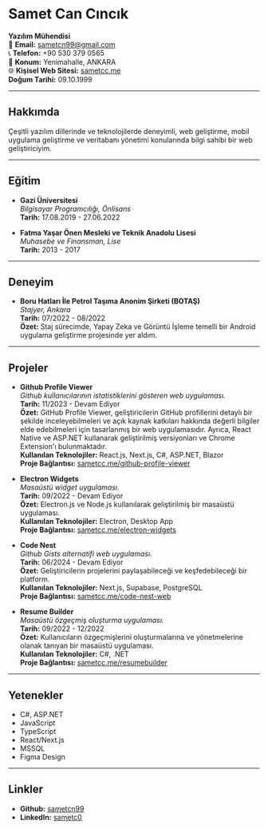 # Samet Can Cıncık

**Yazılım Mühendisi**  
📧 **Email:** sametcn99@gmail.com  
📞 **Telefon:** +90 530 379 0565  
📍 **Konum:** Yenimahalle, ANKARA  
🌐 **Kişisel Web Sitesi:** [sametcc.me](https://sametcc.me)  
**Doğum Tarihi:** 09.10.1999

---

## Hakkımda

Çeşitli yazılım dillerinde ve teknolojilerde deneyimli, web geliştirme, mobil uygulama geliştirme ve veritabanı yönetimi konularında bilgi sahibi bir web geliştiriciyim.

---

## Eğitim

- **Gazi Üniversitesi**  
  _Bilgisayar Programcılığı, Önlisans_  
  **Tarih:** 17.08.2019 - 27.06.2022

- **Fatma Yaşar Önen Mesleki ve Teknik Anadolu Lisesi**  
  _Muhasebe ve Finansman, Lise_  
  **Tarih:** 2013 - 2017

---

## Deneyim

- **Boru Hatları İle Petrol Taşıma Anonim Şirketi (BOTAŞ)**  
  _Stajyer, Ankara_  
  **Tarih:** 07/2022 - 08/2022  
  **Özet:** Staj sürecimde, Yapay Zeka ve Görüntü İşleme temelli bir Android uygulama geliştirme projesinde yer aldım.

---

## Projeler

- **Github Profile Viewer**  
  _Github kullanıcılarının istatistiklerini gösteren web uygulaması._  
  **Tarih:** 11/2023 - Devam Ediyor  
  **Özet:** GitHub Profile Viewer, geliştiricilerin GitHub profillerini detaylı bir şekilde inceleyebilmeleri ve açık kaynak katkıları hakkında değerli bilgiler elde edebilmeleri için tasarlanmış bir web uygulamasıdır. Ayrıca, React Native ve ASP.NET kullanarak geliştirilmiş versiyonları ve Chrome Extension'ı bulunmaktadır.  
  **Kullanılan Teknolojiler:** React.js, Next.js, C#, ASP.NET, Blazor  
  **Proje Bağlantısı:** [sametcc.me/github-profile-viewer](https://sametcc.me/github-profile-viewer)

- **Electron Widgets**  
  _Masaüstü widget uygulaması._  
  **Tarih:** 09/2022 - Devam Ediyor  
  **Özet:** Electron.js ve Node.js kullanılarak geliştirilmiş bir masaüstü uygulaması.  
  **Kullanılan Teknolojiler:** Electron, Desktop App  
  **Proje Bağlantısı:** [sametcc.me/electron-widgets](https://sametcc.me/electron-widgets)

- **Code Nest**  
  _Github Gists alternatifi web uygulaması._  
  **Tarih:** 06/2024 - Devam Ediyor  
  **Özet:** Geliştiricilerin projelerini paylaşabileceği ve keşfedebileceği bir platform.  
  **Kullanılan Teknolojiler:** Next.js, Supabase, PostgreSQL  
  **Proje Bağlantısı:** [sametcc.me/code-nest-web](https://sametcc.me/code-nest-web)

- **Resume Builder**  
  _Masaüstü özgeçmiş oluşturma uygulaması._  
  **Tarih:** 09/2022 - 12/2022  
  **Özet:** Kullanıcıların özgeçmişlerini oluşturmalarına ve yönetmelerine olanak tanıyan bir masaüstü uygulaması.  
  **Kullanılan Teknolojiler:** C#, .NET  
  **Proje Bağlantısı:** [sametcc.me/resumebuilder](https://sametcc.me/resumebuilder)

---

## Yetenekler

- C#, ASP.NET
- JavaScript
- TypeScript
- React/Next.js
- MSSQL
- Figma Design

---

## Linkler

- **Github:** [sametcn99](https://github.com/sametcn99)
- **LinkedIn:** [sametc0](https://www.linkedin.com/in/sametc0)
